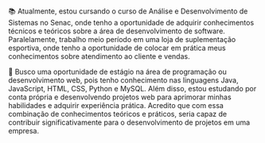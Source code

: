 📚 Atualmente, estou cursando o curso de Análise e Desenvolvimento de Sistemas no Senac, onde tenho a oportunidade de adquirir conhecimentos técnicos e teóricos sobre a área de desenvolvimento de software. Paralelamente, trabalho meio período em uma loja de suplementação esportiva, onde tenho a oportunidade de colocar em prática meus conhecimentos sobre atendimento ao cliente e vendas.

💾 Busco uma oportunidade de estágio na área de programação ou desenvolvimento web, pois tenho conhecimento nas linguagens Java, JavaScript, HTML, CSS, Python e MySQL. Além disso, estou estudando por conta própria e desenvolvendo projetos web para aprimorar minhas habilidades e adquirir experiência prática. Acredito que com essa combinação de conhecimentos teóricos e práticos, seria capaz de contribuir significativamente para o desenvolvimento de projetos em uma empresa.
